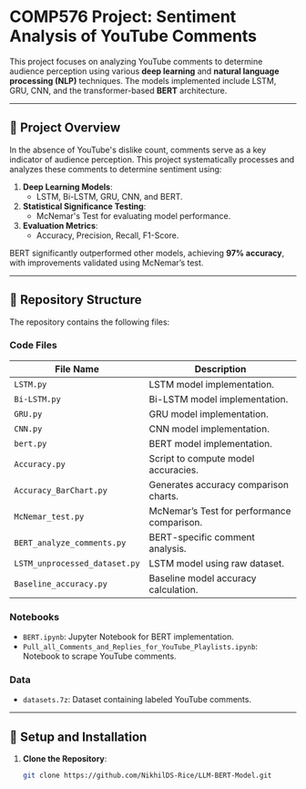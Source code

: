 # COMP576 Project: Sentiment Analysis of YouTube Comments

This project focuses on analyzing YouTube comments to determine audience perception using various **deep learning** and **natural language processing (NLP)** techniques. The models implemented include LSTM, GRU, CNN, and the transformer-based **BERT** architecture.

---

## 📄 **Project Overview**

In the absence of YouTube's dislike count, comments serve as a key indicator of audience perception. This project systematically processes and analyzes these comments to determine sentiment using:

1. **Deep Learning Models**:
   - LSTM, Bi-LSTM, GRU, CNN, and BERT.
2. **Statistical Significance Testing**:
   - McNemar's Test for evaluating model performance.
3. **Evaluation Metrics**:
   - Accuracy, Precision, Recall, F1-Score.

BERT significantly outperformed other models, achieving **97% accuracy**, with improvements validated using McNemar’s test.

---

## 📁 **Repository Structure**

The repository contains the following files:

### **Code Files**
| File Name                          | Description                              |
|------------------------------------|------------------------------------------|
| `LSTM.py`                          | LSTM model implementation.               |
| `Bi-LSTM.py`                       | Bi-LSTM model implementation.            |
| `GRU.py`                           | GRU model implementation.                |
| `CNN.py`                           | CNN model implementation.                |
| `bert.py`                          | BERT model implementation.               |
| `Accuracy.py`                      | Script to compute model accuracies.      |
| `Accuracy_BarChart.py`             | Generates accuracy comparison charts.    |
| `McNemar_test.py`                  | McNemar’s Test for performance comparison.|
| `BERT_analyze_comments.py`         | BERT-specific comment analysis.          |
| `LSTM_unprocessed_dataset.py`      | LSTM model using raw dataset.            |
| `Baseline_accuracy.py`             | Baseline model accuracy calculation.     |

### **Notebooks**
- `BERT.ipynb`: Jupyter Notebook for BERT implementation.
- `Pull_all_Comments_and_Replies_for_YouTube_Playlists.ipynb`: Notebook to scrape YouTube comments.

### **Data**
- `datasets.7z`: Dataset containing labeled YouTube comments.

---

## 🔧 **Setup and Installation**

1. **Clone the Repository**:
   ```bash
   git clone https://github.com/NikhilDS-Rice/LLM-BERT-Model.git
